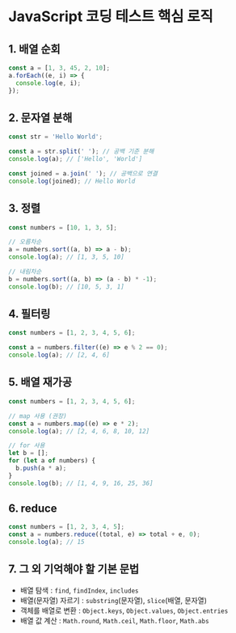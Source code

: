 # JavaScript 코딩 테스트 핵심 로직

## 1. 배열 순회

```js
const a = [1, 3, 45, 2, 10];
a.forEach((e, i) => {
  console.log(e, i);
});
```

## 2. 문자열 분해

```js
const str = 'Hello World';

const a = str.split(' '); // 공백 기준 분해
console.log(a); // ['Hello', 'World']

const joined = a.join(' '); // 공백으로 연결
console.log(joined); // Hello World
```

## 3. 정렬

```js
const numbers = [10, 1, 3, 5];

// 오름차순
a = numbers.sort((a, b) => a - b);
console.log(a); // [1, 3, 5, 10]

// 내림차순
b = numbers.sort((a, b) => (a - b) * -1);
console.log(b); // [10, 5, 3, 1]
```

## 4. 필터링

```js
const numbers = [1, 2, 3, 4, 5, 6];

const a = numbers.filter((e) => e % 2 == 0);
console.log(a); // [2, 4, 6]
```

## 5. 배열 재가공

```js
const numbers = [1, 2, 3, 4, 5, 6];

// map 사용 (권장)
const a = numbers.map((e) => e * 2);
console.log(a); // [2, 4, 6, 8, 10, 12]

// for 사용
let b = [];
for (let a of numbers) {
  b.push(a * a);
}
console.log(b); // [1, 4, 9, 16, 25, 36]
```

## 6. reduce

```js
const numbers = [1, 2, 3, 4, 5];
const a = numbers.reduce((total, e) => total + e, 0);
console.log(a); // 15
```

## 7. 그 외 기억해야 할 기본 문법

- 배열 탐색 : `find`, `findIndex`, `includes`
- 배열(문자열) 자르기 : `substring`(문자열), `slice`(배열, 문자열)
- 객체를 배열로 변환 : `Object.keys`, `Object.values`, `Object.entries`
- 배열 값 계산 : `Math.round`, `Math.ceil`, `Math.floor`, `Math.abs`
